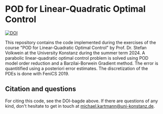 # POD for Linear-Quadratic Optimal Control
[![DOI](https://zenodo.org/badge/823562279.svg)](https://doi.org/10.5281/zenodo.17356876)

This repository contains the code implemented during the exercises of the course "POD for Linear-Quadratic Optimal Control" by Prof. Dr. Stefan Volkwein at the University Konstanz during the summer term 2024.
A parabolic linear-quadratic optimal control problem is solved using POD model order reduction and a Barzilai-Borwein Gradient method. The error is quantitified using a posteriori error estimates. The discretization of the PDEs is done with FeniCS 2019.

## Citation and questions

For citing this code, see the DOI-bagde above.
If there are questions of any kind, don't hesitate to get in touch at <michael.kartmann@uni-konstanz.de>.
